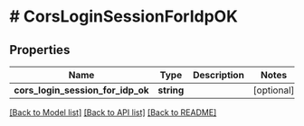 # # CorsLoginSessionForIdpOK

## Properties

| Name                              | Type       | Description | Notes      |
| --------------------------------- | ---------- | ----------- | ---------- |
| **cors_login_session_for_idp_ok** | **string** |             | [optional] |

[[Back to Model list]](../../README.md#models) [[Back to API list]](../../README.md#endpoints) [[Back to README]](../../README.md)
